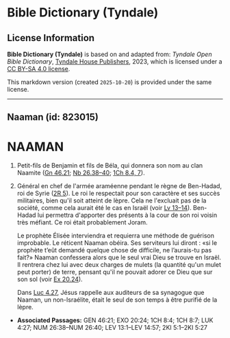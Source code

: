 # Bible Dictionary (Tyndale)

## License Information

**Bible Dictionary (Tyndale)** is based on and adapted from: _Tyndale Open Bible Dictionary_, [Tyndale House Publishers](https://tyndaleopenresources.com/), 2023, which is licensed under a [CC BY-SA 4.0 license](https://creativecommons.org/licenses/by-sa/4.0/legalcode.en).

This markdown version (created `2025-10-20`) is provided under the same license.



--------------------------------

## Naaman (id: 823015)

NAAMAN
======

1. Petit\-fils de Benjamin et fils de Béla, qui donnera son nom au clan Naamite ([Gn 46\.21](https://ref.ly/Gen46:21); [Nb 26\.38–40](https://ref.ly/Num26:38-Num26:40); [1Ch 8\.4, 7](https://ref.ly/1Chr8:4,1Chr8:7)).
2. Général en chef de l'armée araméenne pendant le règne de Ben\-Hadad, roi de Syrie ([2R 5](https://ref.ly/2Kgs5:1-2Kgs5:27)). Le roi le respectait pour son caractère et ses succès militaires, bien qu'il soit atteint de lèpre. Cela ne l'excluait pas de la société, comme cela aurait été le cas en Israël (voir [Lv 13–14](https://ref.ly/Lev13:1-Lev14:57)). Ben\-Hadad lui permettra d'apporter des présents à la cour de son roi voisin très méfiant. Ce roi était probablement Joram.

    Le prophète Élisée interviendra et requierra une méthode de guérison improbable. Le réticent Naaman obéira. Ses serviteurs lui diront : «si le prophète t’eût demandé quelque chose de difficile, ne l’aurais\-tu pas fait?» Naaman confessera alors que le seul vrai Dieu se trouve en Israël. Il rentrera chez lui avec deux charges de mulets (la quantité qu'un mulet peut porter) de terre, pensant qu'il ne pouvait adorer ce Dieu que sur son sol (voir [Ex 20\.24](https://ref.ly/Exod20:24)).

    Dans [Luc 4\.27](https://ref.ly/Luke4:27), Jésus rappelle aux auditeurs de sa synagogue que Naaman, un non\-Israélite, était le seul de son temps à être purifié de la lèpre.

* **Associated Passages:** GEN 46:21; EXO 20:24; 1CH 8:4; 1CH 8:7; LUK 4:27; NUM 26:38–NUM 26:40; LEV 13:1–LEV 14:57; 2KI 5:1–2KI 5:27

